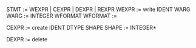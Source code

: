 STMT    := WEXPR | CEXPR | DEXPR | REXPR
WEXPR   := write IDENT WARG
WARG    := INTEGER WFORMAT
WFORMAT := 

CEXPR   := create IDENT DTYPE SHAPE 
SHAPE   := INTEGER*

DEXPR   := delete 




